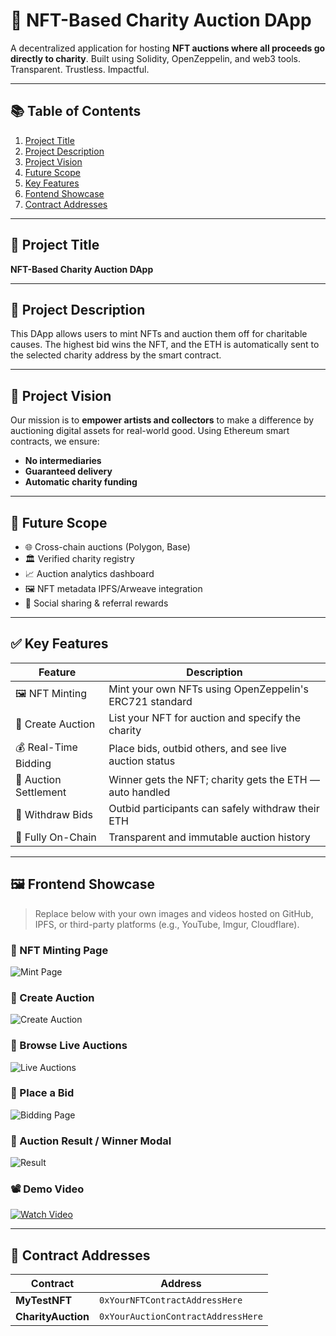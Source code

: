 # 🧧 NFT-Based Charity Auction DApp

A decentralized application for hosting **NFT auctions where all proceeds go directly to charity**. Built using Solidity, OpenZeppelin, and web3 tools. Transparent. Trustless. Impactful.

---

## 📚 Table of Contents
1. [Project Title](#-project-title)  
2. [Project Description](#-project-description)  
3. [Project Vision](#-project-vision)  
4. [Future Scope](#-future-scope)  
5. [Key Features](#-key-features)  
6. [Fontend Showcase](#frontend-showcase)
7. [Contract Addresses](#-contract-addresses)  

---

## 🎯 Project Title
**NFT-Based Charity Auction DApp**

---

## 📝 Project Description
This DApp allows users to mint NFTs and auction them off for charitable causes. The highest bid wins the NFT, and the ETH is automatically sent to the selected charity address by the smart contract.

---

## 🌟 Project Vision
Our mission is to **empower artists and collectors** to make a difference by auctioning digital assets for real-world good. Using Ethereum smart contracts, we ensure:

- **No intermediaries**
- **Guaranteed delivery**
- **Automatic charity funding**

---

## 🚀 Future Scope
- 🌐 Cross-chain auctions (Polygon, Base)
- 🏛️ Verified charity registry
- 📈 Auction analytics dashboard
- 🖼️ NFT metadata IPFS/Arweave integration
- 🤝 Social sharing & referral rewards

---

## ✅ Key Features

| Feature | Description |
|--------|-------------|
| 🖼️ NFT Minting | Mint your own NFTs using OpenZeppelin's ERC721 standard |
| 📢 Create Auction | List your NFT for auction and specify the charity |
| 💰 Real-Time Bidding | Place bids, outbid others, and see live auction status |
| 🏁 Auction Settlement | Winner gets the NFT; charity gets the ETH — auto handled |
| 🔄 Withdraw Bids | Outbid participants can safely withdraw their ETH |
| 🧾 Fully On-Chain | Transparent and immutable auction history |

---

## 🖼️ Frontend Showcase

> Replace below with your own images and videos hosted on GitHub, IPFS, or third-party platforms (e.g., YouTube, Imgur, Cloudflare).

### 🔹 NFT Minting Page
![Mint Page](images/mint.png)

### 🔹 Create Auction
![Create Auction](images/create-auction.png)

### 🔹 Browse Live Auctions
![Live Auctions](images/live-auctions.png)

### 🔹 Place a Bid
![Bidding Page](images/bid.png)

### 🔹 Auction Result / Winner Modal
![Result](images/result.png)

### 📽️ Demo Video
[![Watch Video](https://img.youtube.com/vi/YOUR_VIDEO_ID_HERE/0.jpg)](https://www.youtube.com/watch?v=YOUR_VIDEO_ID_HERE)

---

## 🔐 Contract Addresses

| Contract | Address |
|---------|---------|
| **MyTestNFT** | `0xYourNFTContractAddressHere` |
| **CharityAuction** | `0xYourAuctionContractAddressHere` |



